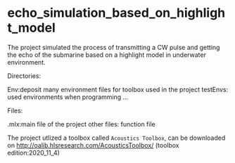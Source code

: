 # echo_simulation_based_on_highlight_model
The project simulated the process of transmitting a CW pulse and getting the echo of the submarine based on a highlight model in underwater environment.

Directories:

  Env:deposit many environment files for toolbox used in the project
  testEnvs: used environments when programming
  ...
  
Files:

  .mlx:main file of the project
  other files: function file

The project utlized a toolbox called `Acoustics Toolbox`, can be downloaded on http://oalib.hlsresearch.com/AcousticsToolbox/
(toolbox edition:2020_11_4)
